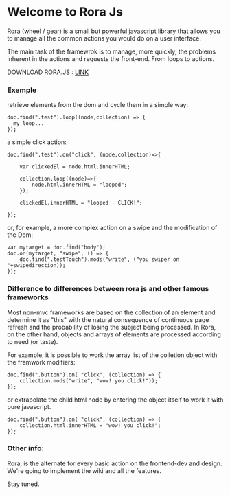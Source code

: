 # Welcome to Rora Js

Rora (wheel / gear) is a small but powerful javascript library that allows you to manage all the common actions you would do on a user interface.

The main task of the framewrok is to manage, more quickly, the problems inherent in the actions and requests the front-end. From loops to actions.

DOWNLOAD RORA.JS : [LINK](https://github.com/ShapeGroup/rora-js/blob/master/rora.min.js)

###
### Exemple

retrieve elements from the dom and cycle them in a simple way:

```
doc.find(".test").loop((node,collection) => {
  my loop...
});

```
a simple click action:


```
doc.find(".test").on("click", (node,collection)=>{

    var clickedEl = node.html.innerHTML;

    collection.loop((node)=>{
        node.html.innerHTML = "looped";
    });

    clickedEl.innerHTML = "looped - CLICK!";

});

```

or, for example, a more complex action on a swipe and the modification of the Dom:

```
var mytarget = doc.find("body");
doc.on(mytarget, "swipe", () => {
    doc.find(".testTouch").mods("write", ("you swiper on "+swipedirection));
});
```

###
### Difference to differences between rora js and other famous frameworks
Most non-mvc frameworks are based on the collection of an element and determine it as "this" with the natural consequence of continuous page refresh and the probability of losing the subject being processed. In Rora, on the other hand, objects and arrays of elements are processed according to need (or taste).

For example, it is possible to work the array list of the colletion object with the framwork modifiers:

```
doc.find(".button").on( "click", (collection) => {
    collection.mods("write", "wow! you click!"));
});
```

or extrapolate the child html node by entering the object itself to work it with pure javascript.

```
doc.find(".button").on( "click", (collection) => {
    collection.html.innerHTML = "wow! you click!";
});
```

###
### Other info:
Rora, is the alternate for every basic action on the frontend-dev and design.
We're going to implement the wiki and all the features.

Stay tuned.
